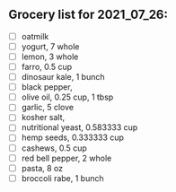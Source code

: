 ## Grocery list for 2021_07_26:
* [ ] oatmilk
* [ ] yogurt, 7 whole
* [ ] lemon, 3 whole
* [ ] farro, 0.5 cup
* [ ] dinosaur kale, 1 bunch
* [ ] black pepper, 
* [ ] olive oil, 0.25 cup, 1 tbsp
* [ ] garlic, 5 clove
* [ ] kosher salt, 
* [ ] nutritional yeast, 0.583333 cup
* [ ] hemp seeds, 0.333333 cup
* [ ] cashews, 0.5 cup
* [ ] red bell pepper, 2 whole
* [ ] pasta, 8 oz
* [ ] broccoli rabe, 1 bunch